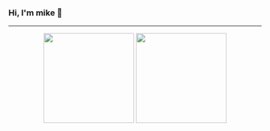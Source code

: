 ### Hi, I'm mike 👋

<!--
**dq042000/dq042000** is a ✨ _special_ ✨ repository because its `README.md` (this file) appears on your GitHub profile.

Here are some ideas to get you started:

- 🔭 I’m currently working on ...
- 🌱 I’m currently learning ...
- 👯 I’m looking to collaborate on ...
- 🤔 I’m looking for help with ...
- 💬 Ask me about ...
- 📫 How to reach me: ...
- 😄 Pronouns: ...
- ⚡ Fun fact: ...
-->

*** 
<p align="center">
<img height="180em" src="https://github-readme-stats.vercel.app/api?username=dq042000&show_icons=true" align="center"/>
<img height="180em" src="https://github-readme-stats.vercel.app/api/top-langs/?username=dq042000&layout=compact" align="center"/>
</p>

